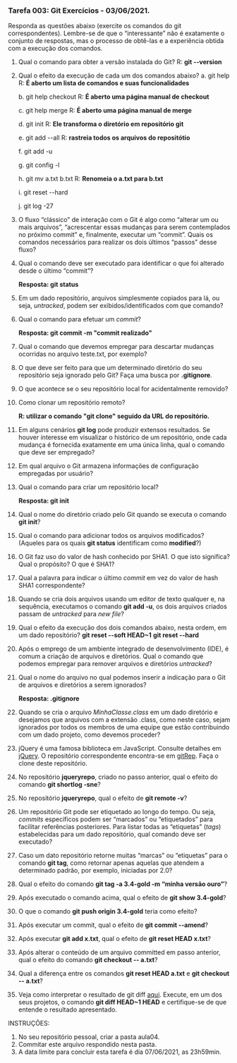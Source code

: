 ### Tarefa 003: Git Exercícios - 03/06/2021.

Responda as questões abaixo (exercite os comandos do git correspondentes). Lembre-se de que o “interessante” não é exatamente o conjunto de respostas, mas o processo de obtê-las e a experiência obtida com a execução dos comandos.


1. Qual o comando para obter a versão instalada do Git?
R: **git --version**

2. Qual o efeito da execução de cada um dos comandos abaixo?
    a. git help
	R: **É aberto um lista de comandos e suas funcionalidades**
  
    b. git help checkout
	R: **É aberto uma página manual de checkout**

    c. git help merge
	R: **É aberto uma página manual de merge**
  
    d. git init
  	R: **Ele transforma o diretório em repositório git**

    e. git add --all
	R: **rastreia todos os arquivos do repositótio**
  
    f. git add -u
  
    g. git config -l
  
    h. git mv a.txt b.txt
	R: **Renomeia o a.txt para b.txt**
  
    i. git reset --hard
  
    j. git log -27
  
3. O fluxo “clássico” de interação com o Git é algo como “alterar um ou mais arquivos”, “acrescentar essas mudanças para serem contemplados no próximo commit” e, finalmente, executar um “commit”. Quais os comandos necessários para realizar os dois últimos “passos” desse fluxo?
4. Qual o comando deve ser executado para identificar o que foi alterado desde o último “commit”?

	**Resposta: git status**

5. Em um dado repositório, arquivos simplesmente copiados para lá, ou seja, _untracked_, podem ser exibidos/identificados com que comando?
6. Qual o comando para efetuar um _commit_?

	**Resposta: git commit -m "commit realizado"**

7. Qual o comando que devemos empregar para descartar mudanças ocorridas no arquivo teste.txt, por exemplo?
8. O que deve ser feito para que um determinado diretório do seu repositório seja ignorado pelo Git? Faça uma busca por **.gitignore**.
9. O que acontece se o seu repositório local for acidentalmente removido?
10. Como clonar um repositório remoto?

	**R: utilizar o comando "git clone" seguido da URL do repositório.**

11. Em alguns cenários **git log** pode produzir extensos resultados. Se houver interesse em visualizar o histórico de um repositório, onde cada mudança é fornecida exatamente em uma única linha, qual o comando que deve ser empregado?
12. Em qual arquivo o Git armazena informações de configuração empregadas por usuário?
13. Qual o comando para criar um repositório local?

	**Resposta: git init**

14. Qual o nome do diretório criado pelo Git quando se executa o comando **git init**?
15. Qual o comando para adicionar todos os arquivos modificados? (Aqueles para os quais **git status** identificam como **modified**?)
16. O Git faz uso do valor de hash conhecido por SHA1. O que isto significa? Qual o propósito? O que é SHA1?
17. Qual a palavra para indicar o último _commit_ em vez do valor de hash SHA1 correspondente?
18. Quando se cria dois arquivos usando um editor de texto qualquer e, na sequência, executamos o comando **git add -u**, os dois arquivos criados passam de _untracked_ para _new file_?
19. Qual o efeito da execução dos dois comandos abaixo, nesta ordem, em um dado repositório?
**git reset --soft HEAD~1**
**git reset --hard**
20. Após o emprego de um ambiente integrado de desenvolvimento (IDE), é comum a criação de arquivos e diretórios. Qual o comando que podemos empregar para remover arquivos e diretórios _untracked_?
21. Qual o nome do arquivo no qual podemos inserir a indicação para o Git de arquivos e diretórios a serem ignorados? 

	**Resposta: .gitignore**

22. Quando se cria o arquivo _MinhaClasse.class_ em um dado diretório e desejamos que arquivos com a extensão .class, como neste caso, sejam ignorados por todos os membros de uma equipe que estão contribuindo com um dado projeto, como devemos proceder?
23. jQuery é uma famosa biblioteca em JavaScript. Consulte detalhes em [jQuery](http://jquery.com). O repositório correspondente encontra-se em [gitRep](https://github.com/jquery/jquery.git). Faça o clone deste repositório.
24. No repositório **jqueryrepo**, criado no passo anterior, qual o efeito do comando
**git shortlog -sne**?
25. No repositório **jqueryrepo**, qual o efeito de **git remote -v**?
26. Um repositório Git pode ser etiquetado ao longo do tempo. Ou seja, _commits_ específicos podem ser “marcados” ou “etiquetados” para facilitar referências posteriores. Para listar todas as “etiquetas” (_tags_) estabelecidas para um dado repositório, qual comando deve ser executado?
27. Caso um dato repositório retorne muitas “marcas” ou “etiquetas” para o comando **git tag**, como retornar apenas aquelas que atendem a determinado padrão, por exemplo, iniciadas por 2.0?
28. Qual o efeito do comando **git tag -a 3.4-gold -m “minha versão ouro”**?
29. Após executado o comando acima, qual o efeito de **git show 3.4-gold**?
30. O que o comando **git push origin 3.4-gold** teria como efeito?
31. Após executar um commit, qual o efeito de **git commit --amend**?
32. Após executar **git add x.txt**, qual o efeito de **git reset HEAD x.txt**?
33. Após alterar o conteúdo de um arquivo committed em passo anterior, qual o efeito do comando **git checkout -- a.txt**?
34. Qual a diferença entre os comandos **git reset HEAD a.txt** e **git checkout -- a.txt**?
35. Veja como interpretar o resultado de git diff [aqui](https://medium.com/therobinkim/how-to-read-a-git-diff-6c87a9dc47c5). Execute, em um dos seus projetos, o comando **git diff HEAD~1 HEAD** e certifique-se de que entende o resultado apresentado.



INSTRUÇÕES:

1. No seu repositório pessoal, criar a pasta aula04.
2. Commitar este arquivo respondido nesta pasta.
3. A data limite para concluir esta tarefa é dia 07/06/2021, as 23h59min.











</DIV/>
